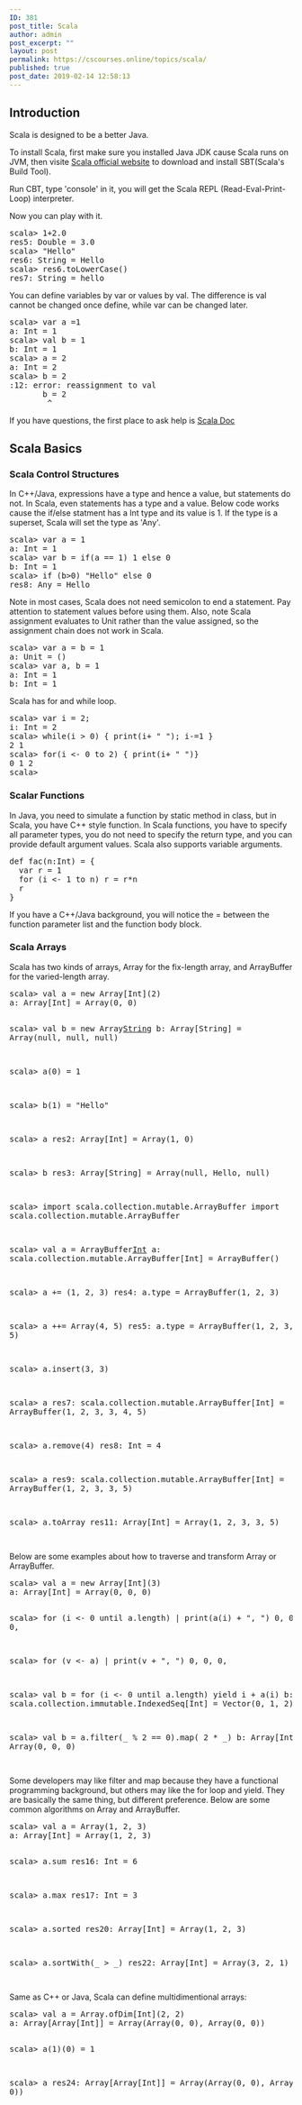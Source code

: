 ```yaml
---
ID: 381
post_title: Scala
author: admin
post_excerpt: ""
layout: post
permalink: https://cscourses.online/topics/scala/
published: true
post_date: 2019-02-14 12:58:13
---
```

<!DOCTYPE html>
<html>
  <head>
    <meta http-equiv="content-type" content="text/html; charset=UTF-8">
    <title></title>
  </head>
  <body>
    <h2>Introduction</h2>
    <p>Scala is designed to be a better Java. </p>
    <p>To install Scala, first make sure you installed Java JDK cause Scala runs
      on JVM, then visite <a href="https:%20www.scala-lang.org">Scala official
        website</a> to download and install SBT(Scala's Build Tool). </p>
    <p>Run CBT, type 'console' in it, you will get the Scala REPL
      (Read-Eval-Print-Loop) interpreter. </p>
    <p>Now you can play with it.
    </p>
    <pre lang="scala">scala&gt; 1+2.0
res5: Double = 3.0
scala&gt; "Hello"
res6: String = Hello
scala&gt; res6.toLowerCase()
res7: String = hello
</pre>
    <p>You can define variables by var or values by val. The difference is val
      cannot be changed once define, while var can be changed later.
    </p>
    <pre lang="scala">scala&gt; var a =1
a: Int = 1
scala&gt; val b = 1
b: Int = 1
scala&gt; a = 2
a: Int = 2
scala&gt; b = 2
<console>:12: error: reassignment to val
       b = 2
        ^
</console></pre>
    <p>If you have questions, the first place to ask help is <a href="https://docs.scala-lang.org/">Scala
        Doc</a>
    </p>
    <h2>Scala Basics</h2>
    <h3>Scala Control Structures</h3>
    <p>In C++/Java, expressions have a type and hence a value, but statements do
      not. In Scala, even statements has a type and a value. Below code works
      cause the if/else statment has a Int type and its value is 1. If the type
      is a superset, Scala will set the type as 'Any'.
    </p>
    <pre lang="scala">scala&gt; var a = 1
a: Int = 1
scala&gt; var b = if(a == 1) 1 else 0
b: Int = 1
scala&gt; if (b&gt;0) "Hello" else 0
res8: Any = Hello
</pre>
    <p>Note in most cases, Scala does not need semicolon to end a statement.
      Pay attention to statement values before using them.
      Also, note Scala assignment evaluates to Unit rather than the value
      assigned, so the assignment chain does not work in Scala.
    </p>
    <pre lang="scala">scala&gt; var a = b = 1
a: Unit = ()
scala&gt; var a, b = 1
a: Int = 1
b: Int = 1
</pre>
    <p>Scala has for and while loop.
    </p>
    <pre lang="scala">scala&gt; var i = 2;
i: Int = 2
scala&gt; while(i &gt; 0) { print(i+ " "); i-=1 }
2 1
scala&gt; for(i &lt;- 0 to 2) { print(i+ " ")}
0 1 2
scala&gt;
</pre>
    <h3>Scalar Functions</h3>
    <p>In Java, you need to simulate a function by static method in class, but
      in Scala, you have C++ style function.
      In Scala functions, you have to specify all parameter types, you do not
      need to specify the return type, and you can provide default argument
      values. Scala also supports variable arguments.
    </p>
    <pre lang="scala">def fac(n:Int) = {
  var r = 1
  for (i &lt;- 1 to n) r = r*n
  r
}
</pre>
    <p>If you have a C++/Java background, you will notice the = between the
      function parameter list and the function body block.
    </p>
    <h3>Scala Arrays</h3>
    <p>Scala has two kinds of arrays, Array for the fix-length array, and
      ArrayBuffer for the varied-length array.
    </p>
    <pre code="scala">scala&gt; val a = new Array[Int](2)
a: Array[Int] = Array(0, 0)

scala&gt; val b = new Array[String](3)
b: Array[String] = Array(null, null, null)

scala&gt; a(0) = 1

scala&gt; b(1) = "Hello"

scala&gt; a
res2: Array[Int] = Array(1, 0)

scala&gt; b
res3: Array[String] = Array(null, Hello, null)

scala&gt; import scala.collection.mutable.ArrayBuffer
import scala.collection.mutable.ArrayBuffer

scala&gt; val a = ArrayBuffer[Int]()
a: scala.collection.mutable.ArrayBuffer[Int] = ArrayBuffer()

scala&gt; a += (1, 2, 3)
res4: a.type = ArrayBuffer(1, 2, 3)

scala&gt; a ++= Array(4, 5)
res5: a.type = ArrayBuffer(1, 2, 3, 4, 5)

scala&gt; a.insert(3, 3)

scala&gt; a
res7: scala.collection.mutable.ArrayBuffer[Int] = ArrayBuffer(1, 2, 3, 3, 4, 5)

scala&gt; a.remove(4)
res8: Int = 4

scala&gt; a
res9: scala.collection.mutable.ArrayBuffer[Int] = ArrayBuffer(1, 2, 3, 3, 5)

scala&gt; a.toArray
res11: Array[Int] = Array(1, 2, 3, 3, 5)

</pre>
    <p>Below are some examples about how to traverse and transform Array or
      ArrayBuffer.
    </p>
    <pre lang="scala">scala&gt; val a = new Array[Int](3)
a: Array[Int] = Array(0, 0, 0)

scala&gt; for (i &lt;- 0 until a.length)
     |   print(a(i) + ", ")
0, 0, 0,

scala&gt; for (v &lt;- a)
     |   print(v + ", ")
0, 0, 0,

scala&gt; val b = for (i &lt;- 0 until a.length) yield i + a(i)
b: scala.collection.immutable.IndexedSeq[Int] = Vector(0, 1, 2)

scala&gt; val b = a.filter(_ % 2 == 0).map( 2 * _)
b: Array[Int] = Array(0, 0, 0)

</pre>
    <p>Some developers may like filter and map because they have a functional
      programming background, but others may like the for loop and yield. They
      are basically the same thing, but different preference.
      Below are some common algorithms on Array and ArrayBuffer.
    </p>
    <pre lang="scala">scala&gt; val a = Array(1, 2, 3)
a: Array[Int] = Array(1, 2, 3)

scala&gt; a.sum
res16: Int = 6

scala&gt; a.max
res17: Int = 3

scala&gt; a.sorted
res20: Array[Int] = Array(1, 2, 3)

scala&gt; a.sortWith(_ &gt; _)
res22: Array[Int] = Array(3, 2, 1)

</pre>
    <p>Same as C++ or Java, Scala can define multidimentional arrays:
    </p>
    <pre lang="scala">scala&gt; val a = Array.ofDim[Int](2, 2)
a: Array[Array[Int]] = Array(Array(0, 0), Array(0, 0))

scala&gt; a(1)(0) = 1

scala&gt; a
res24: Array[Array[Int]] = Array(Array(0, 0), Array(1, 0))

</pre>
  </body>
</html>